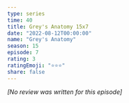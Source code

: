 ```yaml
---
type: series
time: 40
title: Grey's Anatomy 15x7
date: "2022-08-12T00:00:00"
name: "Grey's Anatomy"
season: 15
episode: 7
rating: 3
ratingEmoji: "⭐️⭐️⭐️"
share: false
---
```


_[No review was written for this episode]_
